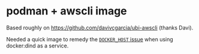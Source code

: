 # podman + awscli image

Based roughly on https://github.com/davivcgarcia/ubi-awscli (thanks Davi).

Needed a quick image to remedy the [`DOCKER_HOST` issue](https://gitlab.com/gitlab-org/gitlab-runner/-/issues/27300) when using docker:dind as a service.

